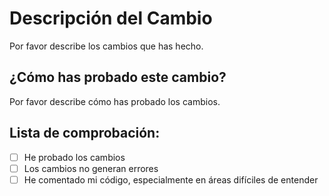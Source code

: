 # Descripción del Cambio

Por favor describe los cambios que has hecho.

## ¿Cómo has probado este cambio?

Por favor describe cómo has probado los cambios.

## Lista de comprobación:

- [ ] He probado los cambios
- [ ] Los cambios no generan errores
- [ ] He comentado mi código, especialmente en áreas difíciles de entender
